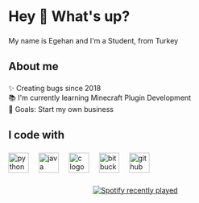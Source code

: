 <h1 align="left">Hey 👋 What's up?</h1>

###

<p align="left">My name is Egehan and I'm a Student, from Turkey</p>

###

<h2 align="left">About me</h2>

###

<p align="left">✨ Creating bugs since 2018<br>📚 I'm currently learning Minecraft Plugin Development<br>🎯 Goals: Start my own business</p>

###

<h2 align="left">I code with</h2>

###

<div align="left">
  <img src="https://skillicons.dev/icons?i=py" height="40" alt="python logo"  />
  <img width="12" />
  <img src="https://skillicons.dev/icons?i=java" height="40" alt="java logo"  />
  <img width="12" />
  <img src="https://skillicons.dev/icons?i=c" height="40" alt="c logo"  />
  <img width="12" />
  <img src="https://cdn.simpleicons.org/bitbucket/0052CC" height="40" alt="bitbucket logo"  />
  <img width="12" />
  <img src="https://skillicons.dev/icons?i=github" height="40" alt="github logo"  />
</div>

###

<div align="center">
  <a href="https://open.spotify.com/user/31ezazr4azgvxgz3xqouijh72l4u">
    <img src="https://spotify-recently-played-readme.vercel.app/api?user=31ezazr4azgvxgz3xqouijh72l4u&count=1&unique=true" alt="Spotify recently played"  />
  </a>
</div>

###
